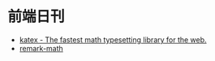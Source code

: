 # 前端日刊

* [katex - The fastest math typesetting library for the web.](https://katex.org/)
* [remark-math](https://github.com/remarkjs/remark-math)
